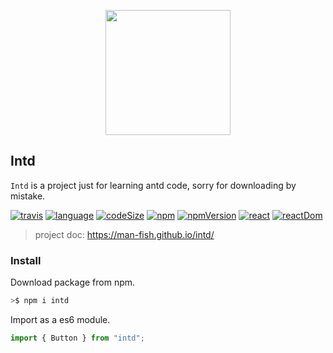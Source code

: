 <p align="center">
  <a href="https://github.com/man-fish/intd">
    <img width="200" src="http://image.innoweb.cn/2020-09-24-111500.jpg">
  </a>
</p>

## Intd

`Intd` is a project just for learning antd code, sorry for downloading by mistake.

[![travis](http://img.shields.io/travis/com/man-fish/intd)](https://travis-ci.com/man-fish)
[![language](http://img.shields.io/github/languages/top/man-fish/intd)](https://github.com/man-fish/intd)
[![codeSize](http://img.shields.io/github/languages/code-size/man-fish/intd)](https://github.com/man-fish/intd)
[![npm](http://img.shields.io/npm/l/intd)](https://www.npmjs.com/package/intd)
[![npmVersion](http://img.shields.io/npm/v/intd)](https://www.npmjs.com/package/intd)
[![react](http://img.shields.io/npm/dependency-version/intd/dev/react)](https://www.npmjs.com/package/intd)
[![reactDom](http://img.shields.io/npm/dependency-version/intd/dev/react-dom)](https://www.npmjs.com/package/intd)

> project doc: https://man-fish.github.io/intd/

### Install

Download package from npm.

```bash
>$ npm i intd
```

Import as a es6 module.

```ts
import { Button } from "intd";
```
